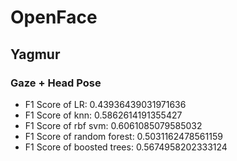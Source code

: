 # OpenFace

## Yagmur

### Gaze + Head Pose

* F1 Score of LR: 0.43936439031971636
* F1 Score of knn: 0.5862614191355427
* F1 Score of rbf svm: 0.6061085079585032
* F1 Score of random forest: 0.5031162478561159
* F1 Score of boosted trees: 0.5674958202333124


